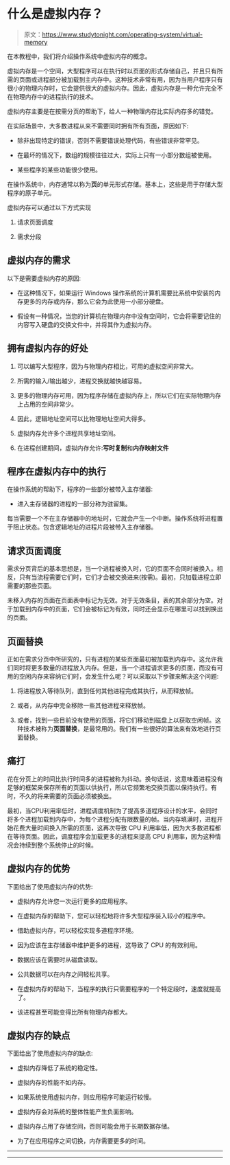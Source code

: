 # 什么是虚拟内存？

> 原文：<https://www.studytonight.com/operating-system/virtual-memory>

在本教程中，我们将介绍操作系统中虚拟内存的概念。

虚拟内存是一个空间，大型程序可以在执行时以页面的形式存储自己，并且只有所需的页面或进程部分被加载到主内存中。这种技术非常有用，因为当用户程序只有很小的物理内存时，它会提供很大的虚拟内存。因此，虚拟内存是一种允许完全不在物理内存中的进程执行的技术。

虚拟内存主要是在按需分页的帮助下，给人一种物理内存比实际内存多的错觉。

在实际场景中，大多数进程从来不需要同时拥有所有页面，原因如下:

*   除非出现特定的错误，否则不需要错误处理代码，有些错误非常罕见。

*   在最坏的情况下，数组的规模往往过大，实际上只有一小部分数组被使用。

*   某些程序的某些功能很少使用。

在操作系统中，内存通常以称为**页**的单元形式存储。基本上，这些是用于存储大型程序的原子单元。

虚拟内存可以通过以下方式实现

1.  请求页面调度

2.  需求分段

## 虚拟内存的需求

以下是需要虚拟内存的原因:

*   在这种情况下，如果运行 Windows 操作系统的计算机需要比系统中安装的内存更多的内存或内存，那么它会为此使用一小部分硬盘。

*   假设有一种情况，当您的计算机在物理内存中没有空间时，它会将需要记住的内容写入硬盘的交换文件中，并将其作为虚拟内存。

## 拥有虚拟内存的好处

1.  可以编写大型程序，因为与物理内存相比，可用的虚拟空间非常大。

2.  所需的输入/输出越少，进程交换就越快越容易。

3.  更多的物理内存可用，因为程序存储在虚拟内存上，所以它们在实际物理内存上占用的空间非常少。

4.  因此，逻辑地址空间可以比物理地址空间大得多。

5.  虚拟内存允许多个进程共享地址空间。

6.  在进程创建期间，虚拟内存允许:**写时复制**和**内存映射文件**

## 程序在虚拟内存中的执行

在操作系统的帮助下，程序的一些部分被带入主存储器:

*   进入主存储器的进程的一部分称为驻留集。

每当需要一个不在主存储器中的地址时，它就会产生一个中断。操作系统将进程置于阻止状态。包含逻辑地址的进程片段被带入主存储器。

## 请求页面调度

需求分页背后的基本思想是，当一个进程被换入时，它的页面不会同时被换入。相反，只有当流程需要它们时，它们才会被交换进来(按需)。最初，只加载进程立即需要的那些页面。

未移入内存的页面在页面表中标记为无效。对于无效条目，表的其余部分为空。对于加载到内存中的页面，它们会被标记为有效，同时还会显示在哪里可以找到换出的页面。

## 页面替换

正如在需求分页中所研究的，只有进程的某些页面最初被加载到内存中。这允许我们同时将更多数量的进程放入内存。但是，当一个进程请求更多的页面，而没有可用的空闲内存来容纳它们时，会发生什么呢？可以采取以下步骤来解决这个问题:

1.  将进程放入等待队列，直到任何其他进程完成其执行，从而释放帧。

2.  或者，从内存中完全移除一些其他进程来释放帧。

3.  或者，找到一些目前没有使用的页面，将它们移动到磁盘上以获取空闲帧。这种技术被称为**页面替换**，是最常用的。我们有一些很好的算法来有效地进行页面替换。

## 痛打

花在分页上的时间比执行时间多的进程被称为抖动。换句话说，这意味着进程没有足够的框架来保存所有的页面以供执行，所以它频繁地交换页面以保持执行。有时，不久的将来需要的页面必须被换出。

最初，当CPU利用率低时，进程调度机制为了提高多道程序设计的水平，会同时将多个进程加载到内存中，为每个进程分配有限数量的帧。当内存填满时，进程开始花费大量时间换入所需的页面，这再次导致 CPU 利用率低，因为大多数进程都在等待页面。因此，调度程序会加载更多的进程来提高 CPU 利用率，因为这种情况会持续到整个系统停止的时候。

## 虚拟内存的优势

下面给出了使用虚拟内存的优势:

*   虚拟内存允许您一次运行更多的应用程序。

*   在虚拟内存的帮助下，您可以轻松地将许多大型程序装入较小的程序中。

*   借助虚拟内存，可以轻松实现多道程序环境。

*   因为应该在主存储器中维护更多的进程，这导致了 CPU 的有效利用。

*   数据应该在需要时从磁盘读取。

*   公共数据可以在内存之间轻松共享。

*   在虚拟内存的帮助下，当程序的执行只需要程序的一个特定段时，速度就提高了。

*   该进程甚至可能变得比所有物理内存都大。

## 虚拟内存的缺点

下面给出了使用虚拟内存的缺点:

*   虚拟内存降低了系统的稳定性。

*   虚拟内存的性能不如内存。

*   如果系统使用虚拟内存，则应用程序可能运行较慢。

*   虚拟内存会对系统的整体性能产生负面影响。

*   虚拟内存占用了存储空间，否则可能会用于长期数据存储。

*   为了在应用程序之间切换，内存需要更多的时间。

* * *

* * *